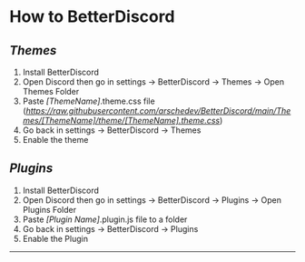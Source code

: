 # How to BetterDiscord

## ***Themes***

1. Install BetterDiscord
2. Open Discord then go in settings -> BetterDiscord -> Themes -> Open Themes Folder
3. Paste *[ThemeName]*.theme.css
   file (*https://raw.githubusercontent.com/arschedev/BetterDiscord/main/Themes/[ThemeName]/theme/[ThemeName].theme.css*)
4. Go back in settings -> BetterDiscord -> Themes
5. Enable the theme

## ***Plugins***

1. Install BetterDiscord
2. Open Discord then go in settings -> BetterDiscord -> Plugins -> Open Plugins Folder
3. Paste *[Plugin Name]*.plugin.js file to a folder
4. Go back in settings -> BetterDiscord -> Plugins
5. Enable the Plugin

---